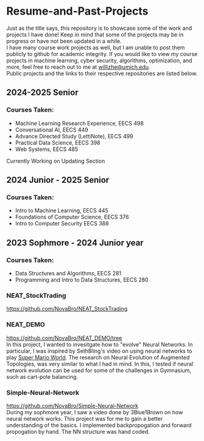 # Resume-and-Past-Projects
Just as the title says, this repository is to showcase some of the work and projects I have done! Keep in mind that some of the projects may be in progress or have not been updated in a while. <br>
I have many course work projects as well, but I am unable to post them publicly to github for academic integrity. If you would like to view my course projects in machine learning, cyber security, algorithms, optimization, and more, feel free to reach out to me at willizhe@umich.edu. <br>
Public projects and the links to their respective repositories are listed  below.


## 2024-2025 Senior

### Courses Taken:
- Machine Learning Research Experience, EECS 498
- Conversational AI, EECS 449
- Advance Directed Study (LettiNote), EECS 499
- Practical Data Science, EECS 398
- Web Systems, EECS 485

Currently Working on Updating Section

## 2024 Junior - 2025 Senior
### Courses Taken:
- Intro to Machine Learning, EECS 445
- Foundations of Computer Science, EECS 376
- Intro to Computer Security EECS 388

## 2023 Sophmore - 2024 Junior year

### Courses Taken:
- Data Structures and Algorithms, EECS 281
- Programming and Intro to Data Structures, EECS 280

### NEAT_StockTrading 
https://github.com/NovaBro/NEAT_StockTrading <br>

### NEAT_DEMO
https://github.com/NovaBro/NEAT_DEMO/tree <br>
In this project, I wanted to invesitgate how to "evolve" Neural Networks. In particular, I was inspired by SethBling's video on using neural networks to play <a href="https://www.youtube.com/watch?v=qv6UVOQ0F44"> Super Mario World</a>. The research on  Neural Evolution of Augmented Topologies, was very similar to what I had in mind. In this, I tested if neural network evolution can be used for some of the challenges in Gymnasium, such as cart-pole balancing. 

### Simple-Neural-Network
https://github.com/NovaBro/Simple-Neural-Network <br>
During my sophmore year, I saw a video done by 3Blue1Brown on how neural network works. This project was for me to gain a better understanding of the basics. I implemented backpropogation and forward propogation by hand. The NN structure was hand coded.

